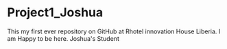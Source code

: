 # Project1_Joshua
This my first ever repository on GitHub at Rhotel innovation House Liberia. I am Happy to be here. Joshua's Student
